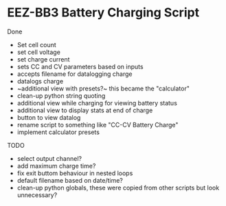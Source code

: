 # EEZ-BB3 Battery Charging Script

Done
* Set cell count
* set cell voltage
* set charge current
* sets CC and CV parameters based on inputs
* accepts filename for datalogging charge
* datalogs charge
* ~additional view with presets?~ this became the "calculator"
* clean-up python string quoting
* additional view while charging for viewing battery status
* additional view to display stats at end of charge
* button to view datalog
* rename script to something like "CC-CV Battery Charge"
* implement calculator presets

TODO
* select output channel?
* add maximum charge time?
* fix exit buttom behaviour in nested loops
* default filename based on date/time?
* clean-up python globals, these were copied from other scripts but look
  unnecessary?
